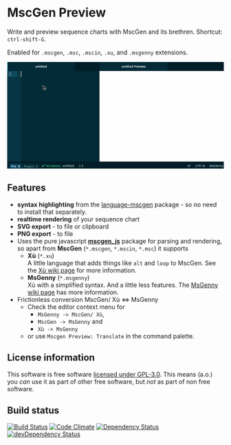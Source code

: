 # MscGen Preview

Write and preview sequence charts with MscGen and its brethren. Shortcut: `ctrl-shift-G`.

Enabled for `.mscgen`, `.msc`, `.mscin`, `.xu`, and `.msgenny` extensions.

![animated gif demoing live preview of a simple sequence chart](https://raw.githubusercontent.com/sverweij/atom-mscgen-preview/master/assets/atom-mscgen-preview.gif)

## Features
- **syntax highlighting** from the [language-mscgen](https://atom.io/packages/language-mscgen) package - so no need to install that separately.
- **realtime rendering** of your sequence chart
- **SVG export** - to file or clipboard
- **PNG export** - to file
- Uses the pure javascript **[mscgen_js](https://github.com/sverweij/mscgen_js)** package for parsing and rendering, so apart from **MscGen** (`*.mscgen`, `*.mscin`, `*.msc`) it supports
  - **Xù** (`*.xu`)    
    A little language that adds things like `alt` and `loop` to MscGen.
    See the [Xù wiki page](https://github.com/sverweij/mscgen_js/blob/master/wikum/xu.md)
    for more information.
  - **MsGenny** (`*.msgenny`)    
    Xù with a simplified syntax. And a little less features. The
    [MsGenny wiki page](https://github.com/sverweij/mscgen_js/blob/master/wikum/msgenny.md)
    has more information.
- Frictionless conversion MscGen/ Xù <=> MsGenny    
  - Check the editor context menu for
    - `MsGenny -> MscGen/ Xù`,
    - `MscGen -> MsGenny` and
    - `Xù -> MsGenny`
  - or use `Mscgen Preview: Translate` in the command palette.


## License information
This software is free software [licensed under GPL-3.0](LICENSE.md). This means (a.o.) you _can_ use
it as part of other free software, but _not_ as part of non free software.

## Build status
[![Build Status](https://travis-ci.org/sverweij/atom-mscgen-preview.svg?branch=master)](https://travis-ci.org/sverweij/atom-mscgen-preview)
[![Code Climate](https://codeclimate.com/github/sverweij/atom-mscgen-preview/badges/gpa.svg)](https://codeclimate.com/github/sverweij/atom-mscgen-preview)
[![Dependency Status](https://david-dm.org/sverweij/atom-mscgen-preview.svg)](https://david-dm.org/sverweij/atom-mscgen-preview)
[![devDependency Status](https://david-dm.org/sverweij/atom-mscgen-preview/dev-status.svg)](https://david-dm.org/sverweij/atom-mscgen-preview#info=devDependencies)
